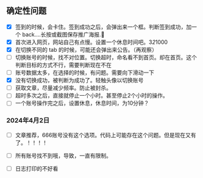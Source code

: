 ## 确定性问题

- [x] 签到的时候，会卡住。签到成功之后，会弹出来一个框。判断签到成功，加一个 back....长按或截图保存推广海报.
- [x] 首次进入网页，网站自己有点慢。设置一个休息时间吧。3*2*1000
- [x] 在切换不同的 tab 的时候，可能还会弹出来公告。（再观察）
- [ ] 切换账号的时候，找不对位置。切换超时，命名看不到首页。却在首页。这个判断目标的方式不行，需要判断现在不在
- [ ] 账号数据太多，在选择的时候，有问题。需要向下滑动一下
- [x] 没有切换成功，被判断为成功了。轻触头像以切换账号
- [ ] 获取文章，尽量减少频率。防止被封杀。
- [ ] 超时多次之后，直接就停止一个小时。甚至停止2个小时的操作。
- [ ] 一个账号操作完之后，设置休息，休息时间，为10分钟？

### 2024年4月2日
- [ ] 文章推荐，666账号没有这个选项。代码上可能存在这个问题。但是现在又有了。！！！！
- [ ] 所有账号找不到哦，导致，一直有限制。
- [ ] 日志打印的不好看





